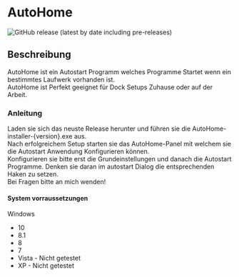 # AutoHome
![GitHub release (latest by date including pre-releases)](https://img.shields.io/github/v/release/luca-alexander-thomas/AutoHome?color=green&include_prereleases&label=Version&logo=Windows)
<br>

## Beschreibung
AutoHome ist ein Autostart Programm welches Programme Startet wenn ein bestimmtes Laufwerk vorhanden ist. <br> AutoHome ist Perfekt geeignet für Dock Setups Zuhause oder auf der Arbeit.

### Anleitung
Laden sie sich das neuste Release herunter und führen sie die AutoHome-installer-{version}.exe aus. <br>Nach erfolgreichem Setup starten sie das AutoHome-Panel mit welchem sie die Autostart Anwendung Konfigurieren können. <br> Konfigurieren sie bitte erst die Grundeinstellungen und danach die Autostart Programme. Denken sie daran im autostart Dialog die entsprechenden Haken zu setzen.<br> Bei Fragen bitte an mich wenden!

#### System vorraussetzungen

Windows
- 10
- 8.1
- 8
- 7
- Vista - Nicht getestet
- XP - Nicht getestet
